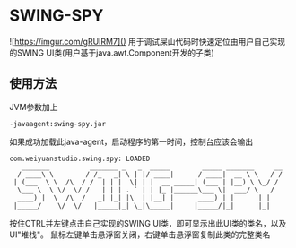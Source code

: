 # SWING-SPY

![https://imgur.com/gRUIRM7]()
用于调试屎山代码时快速定位由用户自己实现的SWING UI类(用户基于java.awt.Component开发的子类)

## 使用方法

JVM参数加上

```shell
-javaagent:swing-spy.jar
```

如果成功加载此java-agent，启动程序的第一时间，控制台应该会输出

```shell
com.weiyuanstudio.swing.spy: LOADED
   _______          _______ _   _  _____        _____ _______     __
  / ____\ \        / /_   _| \ | |/ ____|      / ____|  __ \ \   / /
 | (___  \ \  /\  / /  | | |  \| | |  __ _____| (___ | |__) \ \_/ / 
  \___ \  \ \/  \/ /   | | | . ` | | |_ |______\___ \|  ___/ \   /  
  ____) |  \  /\  /   _| |_| |\  | |__| |      ____) | |      | |   
 |_____/    \/  \/   |_____|_| \_|\_____|     |_____/|_|      |_|   
```

按住CTRL并左键点击自己实现的SWING UI类，即可显示出此UI类的类名，以及UI"堆栈"。
鼠标左键单击悬浮窗关闭，右键单击悬浮窗复制此类的完整类名

